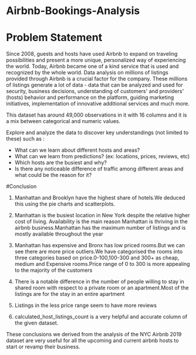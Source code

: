 # Airbnb-Bookings-Analysis

# Problem Statement

Since 2008, guests and hosts have used Airbnb to expand on traveling possibilities and present a more unique, personalized way of experiencing the world. Today, Airbnb became one of a kind service that is used and recognized by the whole world. Data analysis on millions of listings provided through Airbnb is a crucial factor for the company. These millions of listings generate a lot of data - data that can be analyzed and used for security, business decisions, understanding of customers' and providers' (hosts) behavior and performance on the platform, guiding marketing initiatives, implementation of innovative additional services and much more. 

 This dataset has around 49,000 observations in it with 16 columns and it is a mix between categorical and numeric values. 

Explore and analyze the data to discover key understandings (not limited to these) such as : 
* What can we learn about different hosts and areas?
* What can we learn from predictions? (ex: locations, prices, reviews, etc)
* Which hosts are the busiest and why?
* Is there any noticeable difference of traffic among different areas and what could be the reason for it? 

#Conclusion



1.   Manhattan and Brooklyn have the highest share of hotels.We deduced this using the pie charts and scatterplots.

2.   Manhattan is the busiest location in New York despite the relative higher cost of living. Availability is the main reason Manhattan is thriving in the airbnb business.Manhattan has the maximum number of listings and is mostly available throughout the year

3.   Manhattan has expensive and Bronx has low priced rooms.But we can see there are more price outliers.We have categorised the rooms into three categories based on price.0-100,100-300 and 300+ as cheap, medium and Expensive rooms.Price range of 0 to 300 is more appealing to the majority of the customers

4.   There is a notable difference in the number of people willing to stay in shared room with respect to a private room or an apartment.Most of the listings are for the stay in an entire apartment


5.   Listings in the less price range seem to have more reviews


6.   calculated_host_listings_count is a very helpful and accurate column of the given dataset.



These conclusions we derived from the analysis of the NYC Airbnb 2019 dataset are very useful for all  the upcoming and current airbnb hosts to start or revamp their business.


